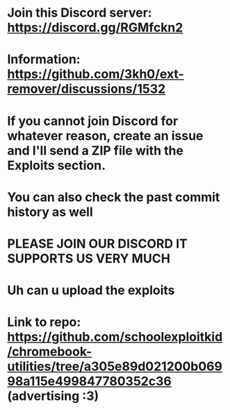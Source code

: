 # Join this Discord server: https://discord.gg/RGMfckn2
# Information: https://github.com/3kh0/ext-remover/discussions/1532 
# If you cannot join Discord for whatever reason, create an issue and I'll send a ZIP file with the Exploits section.
# You can also check the past commit history as well

# PLEASE JOIN OUR DISCORD IT SUPPORTS US VERY MUCH
# Uh can u upload the exploits
# Link to repo: https://github.com/schoolexploitkid/chromebook-utilities/tree/a305e89d021200b06998a115e499847780352c36 (advertising :3)

